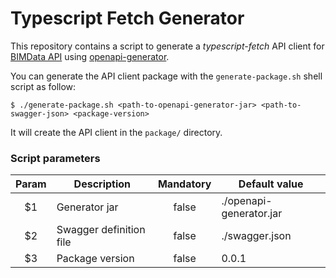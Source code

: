 # Typescript Fetch Generator

This repository contains a script to generate a _typescript-fetch_ API client for [BIMData API](https://api.bimdata.io/doc#/) using [openapi-generator](https://github.com/OpenAPITools/openapi-generator).

You can generate the API client package with the `generate-package.sh` shell script as follow:
```
$ ./generate-package.sh <path-to-openapi-generator-jar> <path-to-swagger-json> <package-version>
```

It will create the API client in the `package/` directory.

### Script parameters

| Param | Description              | Mandatory | Default value           |
|:-----:| ------------------------ |:---------:| ----------------------- |
| $1    | Generator jar            | false     | ./openapi-generator.jar |
| $2    | Swagger definition file  | false     | ./swagger.json          |
| $3    | Package version          | false     | 0.0.1                   |
